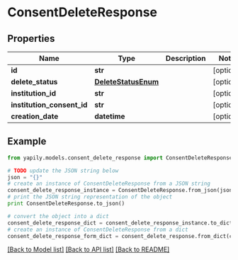 # ConsentDeleteResponse


## Properties
Name | Type | Description | Notes
------------ | ------------- | ------------- | -------------
**id** | **str** |  | [optional] 
**delete_status** | [**DeleteStatusEnum**](DeleteStatusEnum.md) |  | [optional] 
**institution_id** | **str** |  | [optional] 
**institution_consent_id** | **str** |  | [optional] 
**creation_date** | **datetime** |  | [optional] 

## Example

```python
from yapily.models.consent_delete_response import ConsentDeleteResponse

# TODO update the JSON string below
json = "{}"
# create an instance of ConsentDeleteResponse from a JSON string
consent_delete_response_instance = ConsentDeleteResponse.from_json(json)
# print the JSON string representation of the object
print ConsentDeleteResponse.to_json()

# convert the object into a dict
consent_delete_response_dict = consent_delete_response_instance.to_dict()
# create an instance of ConsentDeleteResponse from a dict
consent_delete_response_form_dict = consent_delete_response.from_dict(consent_delete_response_dict)
```
[[Back to Model list]](../README.md#documentation-for-models) [[Back to API list]](../README.md#documentation-for-api-endpoints) [[Back to README]](../README.md)


